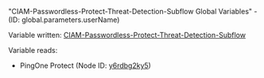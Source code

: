 "CIAM-Passwordless-Protect-Threat-Detection-Subflow Global Variables" - (ID: global.parameters.userName)

Variable written:
[CIAM-Passwordless-Protect-Threat-Detection-Subflow](../index.md#Variables)

Variable reads:
* PingOne Protect (Node ID: [y6rdbg2ky5](../nodes/y6rdbg2ky5.md))
